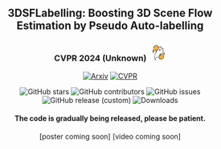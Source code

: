 <div align="center">    

## 3DSFLabelling: Boosting 3D Scene Flow Estimation by Pseudo Auto-labelling
### CVPR 2024 (Unknown)  <img src="images/celebration.gif" width="35" height="35" alt="Celebration"/>

[![Arxiv](http://img.shields.io/badge/Arxiv-2402.10668-B31B1B.svg)](https://arxiv.org/abs/2402.18146)
[![CVPR](http://img.shields.io/badge/CVPR-2024-4b44ce.svg)](https://arxiv.org/pdf/2402.18146.pdf)

![GitHub stars](https://img.shields.io/github/stars/jiangchaokang/3DSFLabelling)
![GitHub contributors](https://img.shields.io/github/contributors/jiangchaokang/3DSFLabelling)
![GitHub issues](https://img.shields.io/github/issues-raw/jiangchaokang/3DSFLabelling)
![GitHub release (custom)](https://img.shields.io/badge/release-V0.1-blue)
![Downloads](https://img.shields.io/github/downloads/jiangchaokang/3DSFLabelling/total)


#### The code is gradually being released, please be patient.
[poster coming soon] [video coming soon]
</div>


